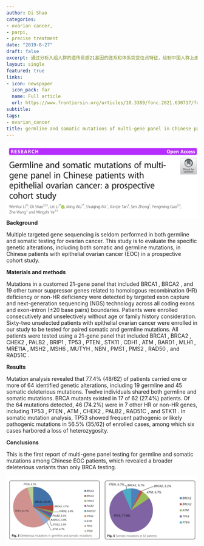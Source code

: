 ```yaml
---
author: Di Shao
categories:
- ovarian cancer,
- parpi,
- precise treatment
date: "2019-8-27"
draft: false
excerpt: 通过分析入组人群的遗传易感21基因的胚系和体系突变位点特征，绘制中国人群上皮性卵巢癌遗传易感基因胚系和体系突变图谱，推动卵巢癌的精准治疗和精准预防。
layout: single
featured: true
links:
- icon: newspaper
  icon_pack: far
  name: Full article
  url: https://www.frontiersin.org/articles/10.3389/fonc.2021.630717/full
subtitle: 
tags:
- ovarian_cancer
title: germline and somatic mutations of multi-gene panel in Chinese patients with epithelial ovarian cancer
---
```

![](fig0.png)
**Background**

Multiple targeted gene sequencing is seldom performed in both germline and somatic testing for ovarian cancer. This study is to evaluate the specific genetic alterations, including both somatic and germline mutations, in Chinese patients with epithelial ovarian cancer (EOC) in a prospective cohort study. 

**Materials and methods**

Mutations in a customed 21-gene panel that included BRCA1 , BRCA2 , and 19 other tumor suppressor genes related to homologous recombination (HR) deficiency or non-HR deficiency were detected by targeted exon capture and next-generation sequencing (NGS) technology across all coding exons and exon-intron (±20 base pairs) boundaries. Patients were enrolled consecutively and unselectively without age or family history consideration. Sixty-two unselected patients with epithelial ovarian cancer were enrolled in our study to be tested for paired somatic and germline mutations. All patients were tested using a 21-gene panel that included BRCA1 , BRCA2 , CHEK2 , PALB2 , BRIP1 , TP53 , PTEN , STK11 , CDH1 , ATM , BARD1 , MLH1 , MRE11A , MSH2 , MSH6 , MUTYH , NBN , PMS1 , PMS2 , RAD50 , and RAD51C . 

**Results**

Mutation analysis revealed that 77.4% (48/62) of patients carried one or more of 64 identified genetic alterations, including 19 germline and 45 somatic deleterious mutations. Twelve individuals shared both germline and somatic mutations. BRCA mutants existed in 17 of 62 (27.4%) patients. Of the 64 mutations detected, 46 (74.2%) were in 7 other HR or non-HR genes, including TP53 , PTEN , ATM , CHEK2 , PALB2 , RAD51C , and STK11 . In somatic mutation analysis, TP53 showed frequent pathogenic or likely pathogenic mutations in 56.5% (35/62) of enrolled cases, among which six cases harbored a loss of heterozygosity. 

**Conclusions**

This is the first report of multi-gene panel testing for germline and somatic mutations among Chinese EOC patients, which revealed a broader deleterious variants than only BRCA testing.

![](fig1.png)


